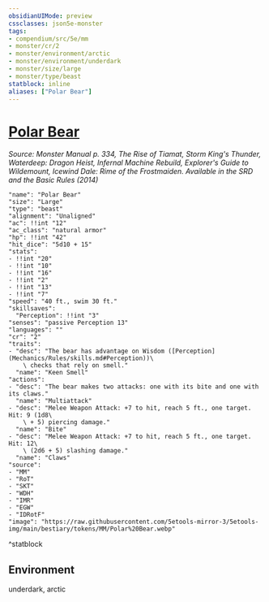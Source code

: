 ```yaml
---
obsidianUIMode: preview
cssclasses: json5e-monster
tags:
- compendium/src/5e/mm
- monster/cr/2
- monster/environment/arctic
- monster/environment/underdark
- monster/size/large
- monster/type/beast
statblock: inline
aliases: ["Polar Bear"]
---
```

# [Polar Bear](Mechanics\bestiary\beast/polar-bear.md)
*Source: Monster Manual p. 334, The Rise of Tiamat, Storm King's Thunder, Waterdeep: Dragon Heist, Infernal Machine Rebuild, Explorer's Guide to Wildemount, Icewind Dale: Rime of the Frostmaiden. Available in the <span title='Systems Reference Document (5.1)'>SRD</span> and the Basic Rules (2014)*  

```statblock
"name": "Polar Bear"
"size": "Large"
"type": "beast"
"alignment": "Unaligned"
"ac": !!int "12"
"ac_class": "natural armor"
"hp": !!int "42"
"hit_dice": "5d10 + 15"
"stats":
- !!int "20"
- !!int "10"
- !!int "16"
- !!int "2"
- !!int "13"
- !!int "7"
"speed": "40 ft., swim 30 ft."
"skillsaves":
  "Perception": !!int "3"
"senses": "passive Perception 13"
"languages": ""
"cr": "2"
"traits":
- "desc": "The bear has advantage on Wisdom ([Perception](Mechanics/Rules/skills.md#Perception))\
    \ checks that rely on smell."
  "name": "Keen Smell"
"actions":
- "desc": "The bear makes two attacks: one with its bite and one with its claws."
  "name": "Multiattack"
- "desc": "Melee Weapon Attack: +7 to hit, reach 5 ft., one target. Hit: 9 (1d8\
    \ + 5) piercing damage."
  "name": "Bite"
- "desc": "Melee Weapon Attack: +7 to hit, reach 5 ft., one target. Hit: 12\
    \ (2d6 + 5) slashing damage."
  "name": "Claws"
"source":
- "MM"
- "RoT"
- "SKT"
- "WDH"
- "IMR"
- "EGW"
- "IDRotF"
"image": "https://raw.githubusercontent.com/5etools-mirror-3/5etools-img/main/bestiary/tokens/MM/Polar%20Bear.webp"
```
^statblock

## Environment

underdark, arctic